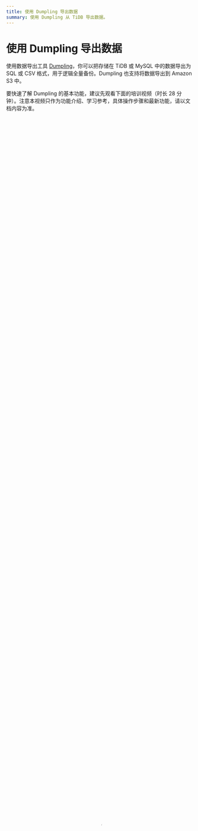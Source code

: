 ```yaml
---
title: 使用 Dumpling 导出数据
summary: 使用 Dumpling 从 TiDB 导出数据。
---
```


# 使用 Dumpling 导出数据

使用数据导出工具 [Dumpling](https://github.com/pingcap/tidb/tree/master/dumpling)，你可以把存储在 TiDB 或 MySQL 中的数据导出为 SQL 或 CSV 格式，用于逻辑全量备份。Dumpling 也支持将数据导出到 Amazon S3 中。

要快速了解 Dumpling 的基本功能，建议先观看下面的培训视频（时长 28 分钟）。注意本视频只作为功能介绍、学习参考，具体操作步骤和最新功能，请以文档内容为准。

<video src="https://docs-download.pingcap.com/media/videos/docs-cn%2FLesson18_dumpling.mp4" width="100%" height="100%" controls="controls" poster="https://docs-download.pingcap.com/media/videos/docs-cn/poster_lesson18.png"></video>

你可以通过下列任意方式获取 Dumpling：

- TiUP 执行 `tiup install dumpling` 命令。获取后，使用 `tiup dumpling ...` 命令运行 Dumpling。
- 下载包含 Dumpling 的 [tidb-toolkit 安装包](/download-ecosystem-tools.md)。

更多详情，可以使用 --help 选项查看，或参考 [Dumpling 主要选项表](#dumpling-主要选项表)。

使用 Dumpling 时，需要在已经启动的集群上执行导出命令。

TiDB 还提供了其他工具，你可以根据需要选择使用：

- 如果需要直接备份 SST 文件（键值对），或者对延迟不敏感的增量备份，请使用备份工具 [BR](/br/backup-and-restore-overview.md)。
- 如果需要实时的增量备份，请使用 [TiCDC](/ticdc/ticdc-overview.md)。
- 所有的导出数据都可以用 [TiDB Lightning](/tidb-lightning/tidb-lightning-overview.md) 导回到 TiDB。

> **注意：**
>
> PingCAP 之前维护的 Mydumper 工具 fork 自 [mydumper project](https://github.com/maxbube/mydumper)，针对 TiDB 的特性进行了优化。关于 Mydumper 的更多信息，请参考 [v4.0 版 Mydumper 使用文档](https://docs.pingcap.com/zh/tidb/v4.0/mydumper-overview)。Mydumper 目前已经不再开发新功能，其绝大部分功能已经被 [Dumpling](/dumpling-overview.md) 取代，请切换到 Dumpling。

相比 Mydumper，Dumpling 做了如下改进：

- 支持导出多种数据形式，包括 SQL/CSV。
- 支持全新的 [table-filter](https://github.com/pingcap/tidb-tools/blob/master/pkg/table-filter/README.md)，筛选数据更加方便。
- 支持导出到 Amazon S3 云盘。
- 针对 TiDB 进行了更多优化：
    - 支持配置 TiDB 单条 SQL 内存限制。
    - 针对 TiDB v4.0.0 及更新版本，如果 Dumpling 能够直接连接到 PD，则支持自动调整 TiDB GC 时间。
    - 使用 TiDB 的隐藏列 `_tidb_rowid` 优化了单表内数据的并发导出性能。
    - 对于 TiDB 可以设置 [tidb_snapshot](/read-historical-data.md#操作流程) 的值指定备份数据的时间点，从而保证备份的一致性，而不是通过 `FLUSH TABLES WITH READ LOCK` 来保证备份一致性。

> **注意：**
>
> 在以下情况下，Dumpling 无法连接到 PD：
>
> - TiDB 集群正在 Kubernetes 上运行（Dumpling 本身在 Kubernetes 环境中运行时除外）。
> - TiDB 集群正在 TiDB Cloud 上运行。
>
> 在这种情况下，你需要手动[调整 TiDB GC 时间](#手动设置-tidb-gc-时间)，以避免导出失败。

## 从 TiDB/MySQL 导出数据

### 需要的权限

- SELECT：导出目标表时需要。
- RELOAD：使用 consistency flush 时需要。注意，只有 TiDB 支持该权限，当上游为 RDS 或采用托管服务时，可忽略该权限。
- LOCK TABLES：使用 consistency lock 时需要，需要导出的库表都有该权限。
- REPLICATION CLIENT：导出 metadata 记录数据快照点时需要，可选，如果不需要导出 metadata，可忽略该权限。

### 导出为 SQL 文件

本文假设在 `127.0.0.1:4000` 有一个 TiDB 实例，并且这个 TiDB 实例中有无密码的 root 用户。

Dumpling 默认导出数据格式为 SQL 文件。也可以通过设置 `--filetype sql` 导出数据到 SQL 文件：


```shell
dumpling -u root -P 4000 -h 127.0.0.1 --filetype sql -t 8 -o /tmp/test -r 200000 -F256MiB
```

以上命令中：

- `-h`、`-P`、`-u` 分别代表地址、端口、用户。如果需要密码验证，可以使用 `-p $YOUR_SECRET_PASSWORD` 将密码传给 Dumpling。
- `-o`（或 `--output`）用于选择存储导出文件的目录，支持本地文件路径或[外部存储 URI 格式](/br/backup-and-restore-storages.md#uri-格式)。
- `-t` 用于指定导出的线程数。增加线程数会增加 Dumpling 并发度提高导出速度，但也会加大数据库内存消耗，因此不宜设置过大。一般不超过 64。
- `-r` 用于开启表内并发加速导出。默认值是 `0`，表示不开启。取值大于 0 表示开启，取值是 INT 类型。当数据源为 TiDB 时，设置 `-r` 参数大于 0 表示使用 TiDB region 信息划分区间，同时减少内存使用。具体取值不影响划分算法。对数据源为 MySQL 且表的主键是 INT 的场景，该参数也有表内并发效果。
- `-F` 选项用于指定单个文件的最大大小，单位为 `MiB`，可接受类似 `5GiB` 或 `8KB` 的输入。如果你想使用 TiDB Lightning 将该文件加载到 TiDB 实例中，建议将 `-F` 选项的值保持在 256 MiB 或以下。

> **注意：**
>
> 如果导出的单表大小超过 10 GB，**强烈建议**使用 `-r` 和 `-F` 参数。

### 导出为 CSV 文件

你可以通过使用 `--filetype csv` 导出数据到 CSV 文件。

当你导出 CSV 文件时，你可以使用 `--sql <SQL>` 导出指定 SQL 选择出来的记录。例如，导出 `test.sbtest1` 中所有 `id < 100` 的记录：


```shell
./dumpling -u root -P 4000 -h 127.0.0.1 -o /tmp/test --filetype csv --sql 'select * from `test`.`sbtest1` where id < 100' -F 100MiB --output-filename-template 'test.sbtest1.{{.Index}}'
```

以上命令中：

- `--sql` 选项仅仅可用于导出 CSV 文件的场景。上述命令将在要导出的所有表上执行 `SELECT * FROM <table-name> WHERE id < 100` 语句。如果部分表没有指定的字段，那么导出会失败。
- 使用 `--sql` 配置导出时，Dumpling 无法获知导出的表库信息，此时可以使用 `--output-filename-template` 选项来指定 CSV 文件的文件名格式，以方便后续使用 [TiDB Lightning](/tidb-lightning/tidb-lightning-overview.md) 导入数据文件。例如 `--output-filename-template='test.sbtest1.{{.Index}}'` 指定导出的 CSV 文件为 `test.sbtest1.000000000`、`test.sbtest1.000000001` 等。
- 你可以使用 `--csv-separator`、`--csv-delimiter` 等选项，配置 CSV 文件的格式。具体信息可查阅 [Dumpling 主要选项表](#dumpling-主要选项表)。

> **注意：**
>
> Dumpling 导出不区分*字符串*与*关键字*。如果导入的数据是 Boolean 类型的 `true` 和 `false`，导出时会被转换为 `1` 和 `0`。

### 压缩导出的数据文件

你可以使用 `--compress <format>` 压缩导出的 CSV、SQL 数据与表结构文件。该参数支持 `gzip`、`snappy`、`zstd` 压缩算法。默认不压缩。

- 该选项只能压缩单个数据与表结构文件，无法直接压缩整个文件夹生成单个压缩集合包。
- 该选项可以节省磁盘空间，但也会导致导出速度变慢，并增加 CPU 消耗。对导出速度要求较高的场景需慎用。
- TiDB Lightning v6.5.0 及以上版本支持直接使用 Dumpling 压缩文件作为数据源导入，无需额外配置。

### 输出文件格式

+ `metadata`：此文件包含导出的起始时间，以及 master binary log 的位置。


    ```shell
    cat metadata
    ```

    ```shell
    Started dump at: 2020-11-10 10:40:19
    SHOW MASTER STATUS:
            Log: tidb-binlog
            Pos: 420747102018863124

    Finished dump at: 2020-11-10 10:40:20
    ```

+ `{schema}-schema-create.sql`：创建 schema 的 SQL 文件。


    ```shell
    cat test-schema-create.sql
    ```

    ```shell
    CREATE DATABASE `test` /*!40100 DEFAULT CHARACTER SET utf8mb4 */;
    ```

+ `{schema}.{table}-schema.sql`：创建 table 的 SQL 文件


    ```shell
    cat test.t1-schema.sql
    ```

    ```shell
    CREATE TABLE `t1` (
      `id` int(11) DEFAULT NULL
    ) ENGINE=InnoDB DEFAULT CHARSET=utf8mb4 COLLATE=utf8mb4_bin;
    ```

+ `{schema}.{table}.{0001}.{sql|csv}`：数据源文件


    ```shell
    cat test.t1.0.sql
    ```

    ```shell
    /*!40101 SET NAMES binary*/;
    INSERT INTO `t1` VALUES
    (1);
    ```

+ `*-schema-view.sql`、`*-schema-trigger.sql`、`*-schema-post.sql`：其他导出文件

### 导出到 Amazon S3 云盘

Dumpling 在 v4.0.8 及更新版本支持导出到 Amazon S3 云盘。如果需要将数据备份到 Amazon S3 后端存储，那么需要在 `-o` 参数中指定 Amazon S3 的存储路径。

可以参照 [AWS 官方文档 - 如何创建 S3 存储桶](https://docs.aws.amazon.com/zh_cn/AmazonS3/latest/user-guide/create-bucket.html)在指定的 `Region` 区域中创建一个 S3 桶 `Bucket`。如有需要，还可以参照 [AWS 官方文档 - 创建文件夹](https://docs.aws.amazon.com/zh_cn/AmazonS3/latest/user-guide/create-folder.html)在 Bucket 中创建一个文件夹 `Folder`。

将有权限访问该 Amazon S3 后端存储的账号的 `SecretKey` 和 `AccessKey` 作为环境变量传入 Dumpling 节点。


```shell
export AWS_ACCESS_KEY_ID=${AccessKey}
export AWS_SECRET_ACCESS_KEY=${SecretKey}
```

Dumpling 同时还支持从 `~/.aws/credentials` 读取凭证文件。Dumpling 导出到 Amazon S3 的配置参数与 BR 大致相同，更多参数描述，请参考[外部存储 URI 格式](/br/backup-and-restore-storages.md#uri-格式)。


```shell
./dumpling -u root -P 4000 -h 127.0.0.1 -r 200000 -o "s3://${Bucket}/${Folder}"
```

### 筛选导出的数据

#### 使用 `--where` 选项筛选数据

默认情况下，Dumpling 会导出排除系统数据库（包括 `mysql` 、`sys` 、`INFORMATION_SCHEMA` 、`PERFORMANCE_SCHEMA`、`METRICS_SCHEMA` 和 `INSPECTION_SCHEMA`）外所有其他数据库。你可以使用 `--where <SQL where expression>` 来指定要导出的记录。


```shell
./dumpling -u root -P 4000 -h 127.0.0.1 -o /tmp/test --where "id < 100"
```

上述命令将会导出各个表的 id < 100 的数据。注意 `--where` 参数无法与 `--sql` 一起使用。

#### 使用 `--filter` 选项筛选数据

Dumpling 可以通过 `--filter` 指定 table-filter 来筛选特定的库表。table-filter 的语法与 `.gitignore` 相似，详细语法参考[表库过滤](/table-filter.md)。


```shell
./dumpling -u root -P 4000 -h 127.0.0.1 -o /tmp/test -r 200000 --filter "employees.*" --filter "*.WorkOrder"
```

上述命令将会导出 `employees` 数据库的所有表，以及所有数据库中的 `WorkOrder` 表。

#### 使用 `-B` 或 `-T` 选项筛选数据

Dumpling 也可以通过 `-B` 或 `-T` 选项导出特定的数据库/数据表。

> **注意：**
>
> - `--filter` 选项与 `-T` 选项不可同时使用。
> - `-T` 选项只能接受完整的 `库名.表名` 形式，不支持只指定表名。例：Dumpling 无法识别 `-T WorkOrder`。

例如通过指定：

- `-B employees` 导出 `employees` 数据库
- `-T employees.WorkOrder` 导出 `employees.WorkOrder` 数据表

### 通过并发提高 Dumpling 的导出效率

默认情况下，导出的文件会存储到 `./export-<current local time>` 目录下。常用选项如下：

- `-t` 用于指定导出的线程数。增加线程数会增加 Dumpling 并发度提高导出速度，但也会加大数据库内存消耗，因此不宜设置过大。
- `-r` 选项用于指定单个文件的最大记录数，或者说，数据库中的行数。开启后 Dumpling 会开启表内并发，提高导出大表的速度。当上游为 TiDB 且版本为 v3.0 或更新版本时，设置 `-r` 参数大于 0 表示使用 TiDB region 信息划分表内并发，具体取值不影响划分算法。对上游为 MySQL 且表的主键是 int 的场景，该参数也有表内并发效果。
- `--compress <format>` 选项可以用于压缩导出的数据，支持 `gzip`、`snappy`、`zstd` 压缩算法。压缩可以显著降低导出数据的大小，同时如果存储的写入 I/O 带宽不足，可以使用该选项来加速导出。但该选项也有副作用，由于该选项会对每个文件单独压缩，因此会增加 CPU 消耗。

利用以上选项可以提高 Dumpling 的导出速度。

### 调整 Dumpling 的数据一致性选项

> **注意：**
>
> 数据一致性选项的默认值为 `auto`。在大多数场景下，你不需要调整该选项。

Dumpling 通过 `--consistency <consistency level>` 标志控制导出数据“一致性保证”的方式。在使用 snapshot 来保证一致性的时候，可以使用 `--snapshot` 选项指定要备份的时间戳。还可以使用以下的一致性级别：

- `flush`：使用 [`FLUSH TABLES WITH READ LOCK`](https://dev.mysql.com/doc/refman/8.0/en/flush.html#flush-tables-with-read-lock) 短暂地中断备份库的 DML 和 DDL 操作、保证备份连接的全局一致性和记录 POS 信息。所有的备份连接启动事务后释放该锁。推荐在业务低峰或者 MySQL 备份库上进行全量备份。
- `snapshot`：获取指定时间戳的一致性快照并导出。
- `lock`：为待导出的所有表上读锁。
- `none`：不做任何一致性保证。
- `auto`：对 MySQL 使用 `flush`，对 TiDB 使用 `snapshot`。

操作完成之后，你可以在 `/tmp/test` 查看导出的文件：

```shell
$ ls -lh /tmp/test | awk '{print $5 "\t" $9}'

140B  metadata
66B   test-schema-create.sql
300B  test.sbtest1-schema.sql
190K  test.sbtest1.0.sql
300B  test.sbtest2-schema.sql
190K  test.sbtest2.0.sql
300B  test.sbtest3-schema.sql
190K  test.sbtest3.0.sql
```

### 导出 TiDB 的历史数据快照

Dumpling 可以通过 `--snapshot` 指定导出某个 [tidb_snapshot](/read-historical-data.md#操作流程) 的数据。

`--snapshot` 选项可设为 TSO（`SHOW MASTER STATUS` 输出的 `Position` 字段）或有效的 `datetime` 时间（`YYYY-MM-DD hh:mm:ss` 形式），例如：


```shell
./dumpling --snapshot 417773951312461825
./dumpling --snapshot "2020-07-02 17:12:45"
```

即可导出 TSO 为 `417773951312461825` 或 `2020-07-02 17:12:45` 时的 TiDB 历史数据快照。

### 控制导出 TiDB 大表（超过 1 TB）时的内存使用

Dumpling 导出 TiDB 较大单表（超过 1 TB）时，可能会因为导出数据过大导致 TiDB 内存溢出 (OOM)，从而使连接中断导出失败。可以通过以下参数减少 TiDB 的内存使用。

+ 设置 `-r` 参数，可以划分导出数据区块减少 TiDB 扫描数据的内存开销，同时也可开启表内并发提高导出效率。当上游为 TiDB 且版本为 v3.0 或更新版本时，设置 `-r` 参数大于 0 表示使用 TiDB region 信息划分表内并发，具体取值不影响划分算法。
+ 调小 `--tidb-mem-quota-query` 参数到 `8589934592` (8GB) 或更小。可控制 TiDB 单条查询语句的内存使用。
+ 调整 `--params "tidb_distsql_scan_concurrency=5"` 参数，即设置导出时的 session 变量 [`tidb_distsql_scan_concurrency`](/system-variables.md#tidb_distsql_scan_concurrency) 从而减少 TiDB scan 操作的并发度。

### 手动设置 TiDB GC 时间

如果导出的 TiDB 版本为 v4.0.0 或更新版本，并且 Dumpling 可以访问 TiDB 集群的 PD 地址，Dumpling 会自动配置延长 GC 时间且不会对原集群造成影响。

但是，在以下场景中，Dumpling 无法自动调整 GC 时间：

- 数据量非常大（超过 1 TB）。
- Dumpling 无法直接连接到 PD，例如 TiDB 集群运行在 TiDB Cloud 上，或者 TiDB 集群运行在 Kubernetes 上且与 Dumpling 分离。

在这些场景中，你必须提前手动调长 GC 时间，以避免因为导出过程中发生 GC 导致导出失败。

使用以下 SQL 语句手动调整 GC 时间：

```sql
SET GLOBAL tidb_gc_life_time = '720h';
```

在 Dumpling 退出后，无论导出是否成功，都必须将 GC 时间恢复为其原始值（默认值为 `10m`）。

```sql
SET GLOBAL tidb_gc_life_time = '10m';
```

## Dumpling 主要选项表

| 主要选项 | 用途 | 默认值 |
| --------| --- | --- |
| -V 或 --version | 输出 Dumpling 版本并直接退出 |
| -B 或 --database | 导出指定数据库 |
| -T 或 --tables-list | 导出指定数据表 |
| -f 或 --filter | 导出能匹配模式的表，语法可参考 [table-filter](/table-filter.md) | `[\*.\*,!/^(mysql&#124;sys&#124;INFORMATION_SCHEMA&#124;PERFORMANCE_SCHEMA&#124;METRICS_SCHEMA&#124;INSPECTION_SCHEMA)$/.\*]`（导出除系统库外的所有库表） |
| --case-sensitive | table-filter 是否大小写敏感 | false，大小写不敏感 |
| -h 或 --host| 连接的数据库主机的地址 | "127.0.0.1" |
| -t 或 --threads | 备份并发线程数| 4 |
| -r 或 --rows | 用于开启表内并发加速导出。默认值是 `0`，表示不开启。取值大于 0 表示开启，取值是 INT 类型。当数据源为 TiDB 时，设置 `-r` 参数大于 0 表示使用 TiDB region 信息划分区间，同时减少内存使用。具体取值不影响划分算法。对数据源为 MySQL 且表的主键是 INT 的场景，该参数也有表内并发效果。 |
| -L 或 --logfile | 日志输出地址，为空时会输出到控制台 | "" |
| --loglevel | 日志级别 {debug,info,warn,error,dpanic,panic,fatal} | "info" |
| --logfmt | 日志输出格式 {text,json} | "text" |
| -d 或 --no-data | 不导出数据，适用于只导出 schema 场景 |
| --no-header | 导出 csv 格式的 table 数据，不生成 header |
| -W 或 --no-views| 不导出 view | true |
| -m 或 --no-schemas | 不导出 schema，只导出数据 |
| -s 或--statement-size | 控制 `INSERT` SQL 语句的大小，单位 bytes |
| -F 或 --filesize | 将 table 数据划分出来的文件大小，需指明单位（如 `128B`, `64KiB`, `32MiB`, `1.5GiB`） |
| --filetype| 导出文件类型（csv/sql） | "sql" |
| -o 或 --output | 导出本地文件路径或[外部存储 URI 格式](/br/backup-and-restore-storages.md#uri-格式) | "./export-${time}" |
| -S 或 --sql | 根据指定的 sql 导出数据，该选项不支持并发导出 |
| --consistency | flush: dump 前用 FTWRL <br/> snapshot: 通过 TSO 来指定 dump 某个快照时间点的 TiDB 数据 <br/> lock: 对需要 dump 的所有表执行 `lock tables read` 命令 <br/> none: 不加锁 dump，无法保证一致性 <br/> auto: 对 MySQL 使用 --consistency flush；对 TiDB 使用 --consistency snapshot | "auto" |
| --snapshot | snapshot tso，只在 consistency=snapshot 下生效 |
| --where | 对备份的数据表通过 where 条件指定范围 |
| -p 或 --password | 连接的数据库主机的密码 |
| -P 或 --port | 连接的数据库主机的端口 | 4000 |
| -u 或 --user | 连接的数据库主机的用户名 | "root" |
| --dump-empty-database | 导出空数据库的建库语句 | true |
| --ca | 用于 TLS 连接的 certificate authority 文件的地址 |
| --cert | 用于 TLS 连接的 client certificate 文件的地址 |
| --key | 用于 TLS 连接的 client private key 文件的地址 |
| --csv-delimiter | csv 文件中字符类型变量的定界符 | '"' |
| --csv-separator | csv 文件中各值的分隔符，如果数据中可能有逗号，建议源文件导出时分隔符使用非常见组合字符| ','|
| --csv-null-value | csv 文件空值的表示 | "\\N" |
| --escape-backslash | 使用反斜杠 (`\`) 来转义导出文件中的特殊字符 | true |
| --output-filename-template | 以 [golang template](https://golang.org/pkg/text/template/#hdr-Arguments) 格式表示的数据文件名格式 <br/> 支持 `{{.DB}}`、`{{.Table}}`、`{{.Index}}` 三个参数 <br/> 分别表示数据文件的库名、表名、分块 ID | '{{.DB}}.{{.Table}}.{{.Index}}' |
| --status-addr | Dumpling 的服务地址，包含了 Prometheus 拉取 metrics 信息及 pprof 调试的地址 | ":8281" |
| --tidb-mem-quota-query | 单条 dumpling 命令导出 SQL 语句的内存限制，单位为 byte。对于 v4.0.10 或以上版本，若不设置该参数，默认使用 TiDB 中的 `mem-quota-query` 配置项值作为内存限制值。对于 v4.0.10 以下版本，该参数值默认为 32 GB | 34359738368 |
| --params | 为需导出的数据库连接指定 session 变量，可接受的格式: "character_set_client=latin1,character_set_connection=latin1" |
| -c 或 --compress | 压缩 Dumpling 导出的 CSV、SQL 数据与表结构文件为指定格式，支持 "gzip"、"snappy" 和 "zstd" 压缩算法 | "" |
